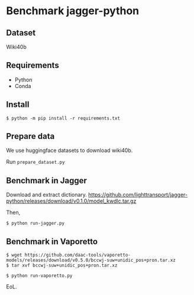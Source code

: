 # Benchmark jagger-python

## Dataset 

Wiki40b

## Requirements

* Python
* Conda

## Install

```
$ python -m pip install -r requirements.txt
```

## Prepare data

We use huggingface datasets to download wiki40b.

Run `prepare_dataset.py`


## Benchmark in Jagger

Download and extract dictionary. https://github.com/lighttransport/jagger-python/releases/download/v0.1.0/model_kwdlc.tar.gz

Then,

```
$ python run-jagger.py
```

## Benchmark in Vaporetto

```
$ wget https://github.com/daac-tools/vaporetto-models/releases/download/v0.5.0/bccwj-suw+unidic_pos+pron.tar.xz
$ tar xvf bccwj-suw+unidic_pos+pron.tar.xz
```

```
$ python run-vaporetto.py
```

EoL.
